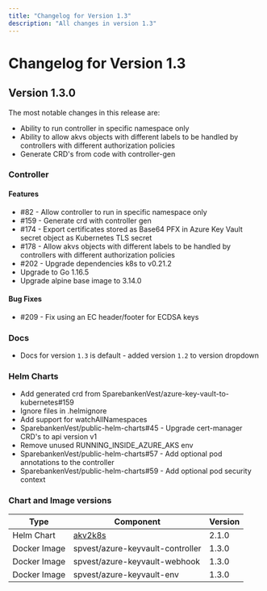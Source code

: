 ```yaml
---
title: "Changelog for Version 1.3"
description: "All changes in version 1.3"
---
```


# Changelog for Version 1.3

## Version 1.3.0

The most notable changes in this release are:

* Ability to run controller in specific namespace only
* Ability to allow akvs objects with different labels to be handled by controllers with different authorization policies
* Generate CRD's from code with controller-gen


### Controller

#### Features

* #82 - Allow controller to run in specific namespace only
* #159 - Generate crd with controller gen
* #174 - Export certificates stored as Base64 PFX in Azure Key Vault secret object as Kubernetes TLS secret
* #178 - Allow akvs objects with different labels to be handled by controllers with different authorization policies
* #202 - Upgrade dependencies k8s to v0.21.2
* Upgrade to Go 1.16.5
* Upgrade alpine base image to 3.14.0

#### Bug Fixes

* #209 - Fix using an EC header/footer for ECDSA keys


### Docs

* Docs for version `1.3` is default - added version `1.2` to version dropdown

### Helm Charts

* Add generated crd from SparebankenVest/azure-key-vault-to-kubernetes#159
* Ignore files in .helmignore
* Add support for watchAllNamespaces
* SparebankenVest/public-helm-charts#45 - Upgrade cert-manager CRD's to api version v1
* Remove unused RUNNING_INSIDE_AZURE_AKS env
* SparebankenVest/public-helm-charts#57 - Add optional pod annotations to the controller
* SparebankenVest/public-helm-charts#59 - Add optional pod security context

### Chart and Image versions

| Type         | Component                                                                                          | Version |
| ------------ | -------------------------------------------------------------------------------------------------- | ------- |
| Helm Chart   | [akv2k8s](https://github.com/SparebankenVest/public-helm-charts/tree/akv2k8s-2.1.0/stable/akv2k8s) | 2.1.0   |
| Docker Image | spvest/azure-keyvault-controller                                                                   | 1.3.0   |
| Docker Image | spvest/azure-keyvault-webhook                                                                      | 1.3.0   |
| Docker Image | spvest/azure-keyvault-env                                                                          | 1.3.0   |
